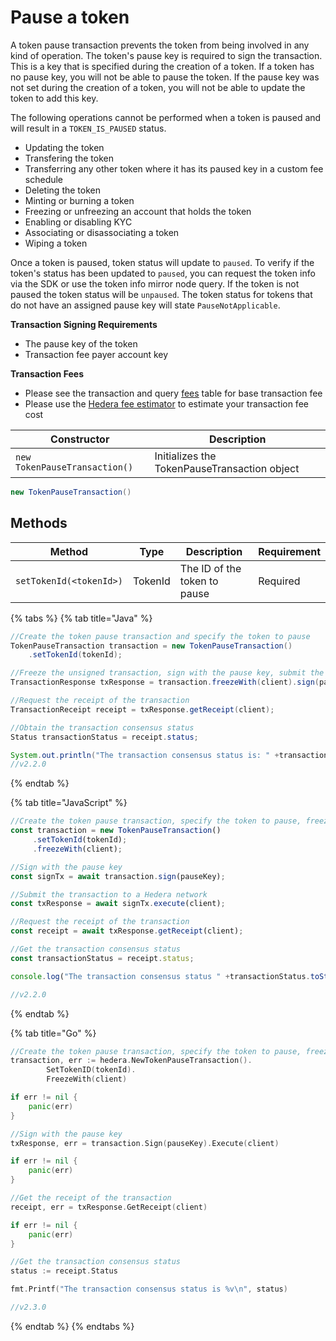 # Pause a token

A token pause transaction prevents the token from being involved in any kind of operation. The token's pause key is required to sign the transaction. This is a key that is specified during the creation of a token. If a token has no pause key, you will not be able to pause the token. If the pause key was not set during the creation of a token, you will not be able to update the token to add this key.

The following operations cannot be performed when a token is paused and will result in a `TOKEN_IS_PAUSED` status.

* Updating the token
* Transfering the token
* Transferring any other token where it has its paused key in a custom fee schedule
* Deleting the token
* Minting or burning a token
* Freezing or unfreezing an account that holds the token
* Enabling or disabling KYC
* Associating or disassociating a token
* Wiping a token

Once a token is paused, token status will update to `paused`. To verify if the token's status has been updated to `paused`, you can request the token info via the SDK or use the token info mirror node query. If the token is not paused the token status will be `unpaused`. The token status for tokens that do not have an assigned pause key will state `PauseNotApplicable`.

**Transaction Signing Requirements**

* The pause key of the token
* Transaction fee payer account key

**Transaction Fees**

* Please see the transaction and query [fees](../../../mainnet/fees/#transaction-and-query-fees) table for base transaction fee
* Please use the [Hedera fee estimator](https://hedera.com/fees) to estimate your transaction fee cost

| Constructor                   | Description                                  |
| ----------------------------- | -------------------------------------------- |
| `new TokenPauseTransaction()` | Initializes the TokenPauseTransaction object |

```java
new TokenPauseTransaction()
```

## Methods

| Method                  | Type    | Description                  | Requirement |
| ----------------------- | ------- | ---------------------------- | ----------- |
| `setTokenId(<tokenId>)` | TokenId | The ID of the token to pause | Required    |

{% tabs %}
{% tab title="Java" %}
```java
//Create the token pause transaction and specify the token to pause
TokenPauseTransaction transaction = new TokenPauseTransaction()
    .setTokenId(tokenId);

//Freeze the unsigned transaction, sign with the pause key, submit the transaction to a Hedera network
TransactionResponse txResponse = transaction.freezeWith(client).sign(pauseKey).execute(client);

//Request the receipt of the transaction
TransactionReceipt receipt = txResponse.getReceipt(client);

//Obtain the transaction consensus status
Status transactionStatus = receipt.status;

System.out.println("The transaction consensus status is: " +transactionStatus);
//v2.2.0
```
{% endtab %}

{% tab title="JavaScript" %}
```javascript
//Create the token pause transaction, specify the token to pause, freeze the unsigned transaction for signing
const transaction = new TokenPauseTransaction()
     .setTokenId(tokenId);
     .freezeWith(client);

//Sign with the pause key 
const signTx = await transaction.sign(pauseKey);

//Submit the transaction to a Hedera network    
const txResponse = await signTx.execute(client);

//Request the receipt of the transaction
const receipt = await txResponse.getReceipt(client);

//Get the transaction consensus status
const transactionStatus = receipt.status;

console.log("The transaction consensus status " +transactionStatus.toString());

//v2.2.0
```
{% endtab %}

{% tab title="Go" %}
```go
//Create the token pause transaction, specify the token to pause, freeze the unsigned transaction for signing
transaction, err := hedera.NewTokenPauseTransaction().
        SetTokenID(tokenId).
        FreezeWith(client)

if err != nil {
    panic(err)
}

//Sign with the pause key 
txResponse, err = transaction.Sign(pauseKey).Execute(client)

if err != nil {
    panic(err)
}

//Get the receipt of the transaction
receipt, err = txResponse.GetReceipt(client)

if err != nil {
    panic(err)
}

//Get the transaction consensus status
status := receipt.Status

fmt.Printf("The transaction consensus status is %v\n", status)

//v2.3.0
```
{% endtab %}
{% endtabs %}
